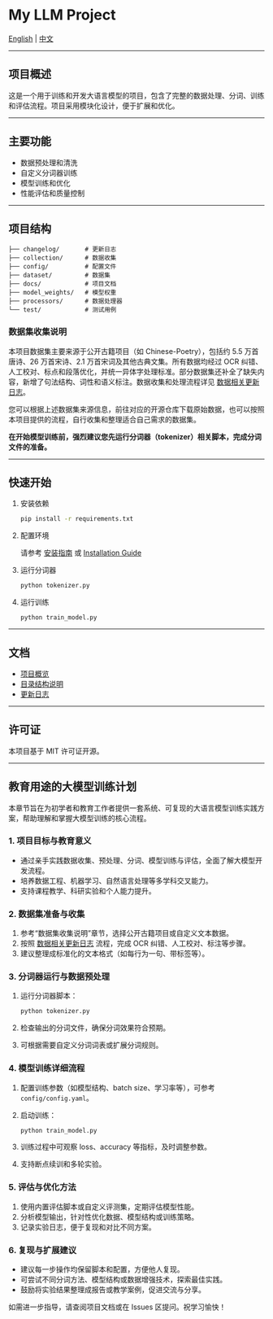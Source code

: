 # My LLM Project

[English](./README.md) | [中文](./README_cn.md)

---

## 项目概述

这是一个用于训练和开发大语言模型的项目，包含了完整的数据处理、分词、训练和评估流程。项目采用模块化设计，便于扩展和优化。

---

## 主要功能

- 数据预处理和清洗
- 自定义分词器训练
- 模型训练和优化
- 性能评估和质量控制

---

## 项目结构

```
├── changelog/       # 更新日志
├── collection/      # 数据收集
├── config/          # 配置文件
├── dataset/         # 数据集
├── docs/            # 项目文档
├── model_weights/   # 模型权重
├── processors/      # 数据处理器
└── test/            # 测试用例
```

### 数据集收集说明

本项目数据集主要来源于公开古籍项目（如 Chinese-Poetry），包括约 5.5 万首唐诗、26 万首宋诗、2.1 万首宋词及其他古典文集。所有数据均经过 OCR 纠错、人工校对、标点和段落优化，并统一异体字处理标准。部分数据集还补全了缺失内容，新增了句法结构、词性和语义标注。数据收集和处理流程详见 [数据相关更新日志](./changelog/cn/for_data.md)。

您可以根据上述数据集来源信息，前往对应的开源仓库下载原始数据，也可以按照本项目提供的流程，自行收集和整理适合自己需求的数据集。

**在开始模型训练前，强烈建议您先运行分词器（tokenizer）相关脚本，完成分词文件的准备。**

---

## 快速开始
1. 安装依赖

   ```bash
   pip install -r requirements.txt
   ```

2. 配置环境

   请参考 [安装指南](./docs/cn/installation_guide.md) 或 [Installation Guide](./docs/en/installation_guide.md)

3. 运行分词器

   ```bash
   python tokenizer.py
   ```

4. 运行训练

   ```bash
   python train_model.py
   ```

---

## 文档

- [项目概览](./docs/cn/project_overview.md)
- [目录结构说明](./docs/cn/standards/directory_structure.md)
- [更新日志](./changelog/cn/)

---

## 许可证

本项目基于 MIT 许可证开源。

---

## 教育用途的大模型训练计划

本章节旨在为初学者和教育工作者提供一套系统、可复现的大语言模型训练实践方案，帮助理解和掌握大模型训练的核心流程。

### 1. 项目目标与教育意义

- 通过亲手实践数据收集、预处理、分词、模型训练与评估，全面了解大模型开发流程。
- 培养数据工程、机器学习、自然语言处理等多学科交叉能力。
- 支持课程教学、科研实验和个人能力提升。

### 2. 数据集准备与收集

1. 参考“数据集收集说明”章节，选择公开古籍项目或自定义文本数据。
2. 按照 [数据相关更新日志](./changelog/cn/for_data.md) 流程，完成 OCR 纠错、人工校对、标注等步骤。
3. 建议整理成标准化的文本格式（如每行为一句、带标签等）。

### 3. 分词器运行与数据预处理

1. 运行分词器脚本：

   ```bash
   python tokenizer.py
   ```

2. 检查输出的分词文件，确保分词效果符合预期。
3. 可根据需要自定义分词词表或扩展分词规则。

### 4. 模型训练详细流程

1. 配置训练参数（如模型结构、batch size、学习率等），可参考 `config/config.yaml`。
2. 启动训练：

   ```bash
   python train_model.py
   ```

3. 训练过程中可观察 loss、accuracy 等指标，及时调整参数。
4. 支持断点续训和多轮实验。

### 5. 评估与优化方法

1. 使用内置评估脚本或自定义评测集，定期评估模型性能。
2. 分析模型输出，针对性优化数据、模型结构或训练策略。
3. 记录实验日志，便于复现和对比不同方案。

### 6. 复现与扩展建议

- 建议每一步操作均保留脚本和配置，方便他人复现。
- 可尝试不同分词方法、模型结构或数据增强技术，探索最佳实践。
- 鼓励将实验结果整理成报告或教学案例，促进交流与分享。

如需进一步指导，请查阅项目文档或在 Issues 区提问。祝学习愉快！
